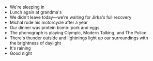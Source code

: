 - We're sleeping in
- Lunch again at grandma's
- We didn't leave today—we're waiting for Jirka's full recovery
- Michal rode his motorcycle after a year
- Our dinner was protein bomb: pork and eggs
- The phonograph is playing Olympic, Modern Talking, and The Police
- There's thunder outside and lightnings light up our surroundings with the brightness of daylight
- It's raining
- Good night